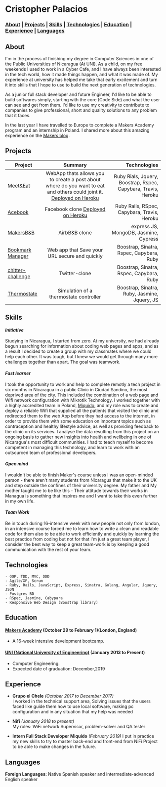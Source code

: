 # Cristopher Palacios

### [About](#About) | [Projects](#Projects) | [Skills](#Skills) | [Technologies](#Technologies) | [Education](#Education) | [Experience](#Experience) | [Languages](#Languages)
<!-- A sentence about who and what you are. Then a sentence about what you've achieved. And then a sentence about what you're looking for: what you would ideally be doing, with whom and in what environment. -->

## About

I'm in the process of finishing my degree in Computer Sciences in one of the Public Universities of Nicaragua (At UNI). As a child, on my free weekends I used to work in a Cyber Cafe, and I have always been interested in the tech world, how it made things happen, and what it was made of. My experience at university has helped me take that early excitement and turn it into skills that I hope to use to build the next generation of technologies.

As a junior full stack developer and future Engineer, I'd like to be able to build softwares simply, starting with the core (Code Side) and what the user can see and get from them. I'd like to use my creativity to contribute to companies to give professional, short and quality solutions to any problem that it faces.

In the last year I have travelled to Europe to complete a Makers Academy program and an internship in Poland. I shared more about this amazing experience on the [Makers blog](https://blog.makersacademy.com/the-chapter-after-nicaragua-1b470effe2b9).

## Projects

| Project        | Summary           | Technologies  |
| ------------- |:-------------:| -----:|
| [Meet&Eat](https://github.com/criszelaya24/Meet-and-Eat) | WebApp thats allows you to create a post about where do you want to eat and others could joint it. [Deployed on Heroku](https://meet-andeat.herokuapp.com) | Ruby Rials, Jquery, Boostrap, Rspec, Capybara, Travis, Heroku |
| [Acebook](https://github.com/criszelaya24/acebook) | Facebook clone [Deployed on Heroku](https://aqueous-wave-77193.herokuapp.com) | Ruby Rails, RSpec, Capybara, Travis, Heroku |
| [MakersB&B](https://github.com/criszelaya24/makersbandb) | AirbB&B clone | express JS, MongoDB, Jasmine, Cypress |
| [Bookmark Manager](https://github.com/criszelaya24/bookmarks_manager) | Web app that Save your URL secure and quickly | Boostrap, Sinatra, Rspec, Capybara, Ruby |
| [chitter-challenge](https://github.com/criszelaya24/chitter-challenge) | Twitter-clone | Boostrap, Sinatra, Rspec, Capybara, Ruby |
| [Thermostate](https://github.com/criszelaya24/thermostate) | Simulation of a thermostate controller | Boostrap, Sinatra, Ruby, Jasmine, Jquery, JS |

## Skills

#### ***Initiative***
<!-- Descriptive paragraph of how capable you are at this skill and, if relevant, how it has developed.

- Experience
- Achievements
- Evidence -->

Studying in Nicaragua, I started from zero. At my university, we had already begun searching for information about coding web pages and apps, and as a result I decided to create a group with my classmates where we could help each other. It was tough, but I knew we would get through many more challenges together than apart. The goal was teamwork. 

#### ***Fast learner***
<!-- Descriptive paragraph of how capable you are at this skill and, if relevant, how it has developed.

- I achieved A during my work at B (job, or otherwise)
- I contributed to the growth of X while doing Y (job, or otherwise)
- I built this, made this, broke this, fixed this, etc.
- A link to some on-line evidence (blogs, videos, articles, etc.) -->
I took the opportunity to work and help to complete remotly a tech project in six months in Nicaragua in a public Clinic in Ciudad Sandino, the most deprived area of the city. This included the combination of a web page and Wifi network configuration with Mikrotik Technology. I worked together with a highly accredited team in Poland, [Miquido](https://www.miquido.com), and my role was to create and deploy a reliable Wifi that supplied all the patients that visited the clinic and redirected them to the web App before they had access to the internet, in order to provide them with some education on important topics such as contraception and healthy lifestyle advice, as well as providing feedback to the clinic on its services. I analyse the data resulting from this project on an ongoing basis to gather new insights into health and wellbeing in one of Nicaragua's most difficult communities. I had to teach myself to become competent in managing this technology, and learn to work with an outsourced team of professional developers.

#### ***Open mind***

I wouldn't be able to finish Maker's course unless I was an open-minded person - there aren't many students from Nicaragua that make it to the UK and step outside the confines of their university degree. My father and My mother taught me to be like this - Their attitude towards their works in Managua is something that inspires me and I want to take this even further in my own life.

#### ***Team Work***

Be in touch during 16-intensive week with new people not only from london, in an intensive course forced me to learn how to write a clean and readable code for them also to be able to work efficiently and quickly by learning the best practice from coding but not for that I'm just a great team player, I consider the best way to keep a great team-work is by keeping a good communication with the rest of your team. 

## Technologies

```
- OOP, TDD, MVC, DDD
- Agile/XP, Scrum
- Ruby, Rails, JavaScript, Express, Sinatra, Golang, Angular, Jquery, JSON
- Postgres BD
- RSpec, Jasmine, Cabypara
- Responsive Web Design (Boostrap library)
```

## Education

#### **[Makers Academy](https://makers.tech) (October 29 to February 1)(London, England)**
- A 16-week intensive development bootcamp.
<!-- - Curious and passionate about code. [PROVIDE EVIDENCE]
- Fast, independent learner [PROVIDE EVIDENCE]
- Great collaborator [PROVIDE EVIDENCE]

- OOP, TDD, MVC, DDD
- Agile/XP
- Ruby, Rails, JavaScript
- RSpec, Jasmine -->

#### **[UNI (National University of Engineering)](https://www.uni.edu.ni) (January 2013 to Present)**

- Computer Engineering.
- Expected date of graduation: December,2019

## Experience

- **Grupo el Chele** *(October 2017 to December 2017)*    
I worked in the technical support area, Solving issues that the users faced like guide them how to use local software, making pc configuration and in any situation that my help was needed  

- **Nifi** *(January 2018 to present)*   
My roles: WiFi network Supervisor, problem-solver and QA tester

- **Intern Full Stack Developer Miquido** *(February 2019)*
I put in practice my new skills to try to master back-end and front-end from NiFi Project to be able to make changes in the future.

## Languages

**Foreign Languages:** Native Spanish speaker and intermediate-advanced English speaker
